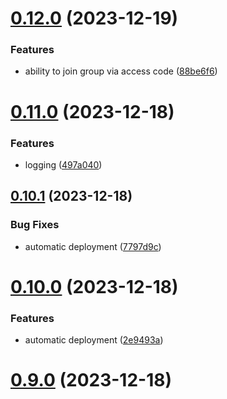 # [0.12.0](https://github.com/Kshitiz1403/Alertly/compare/v0.11.0...v0.12.0) (2023-12-19)


### Features

* ability to join group via access code ([88be6f6](https://github.com/Kshitiz1403/Alertly/commit/88be6f6ad53e65c7886024746dee4cd6f357a14b))



# [0.11.0](https://github.com/Kshitiz1403/Alertly/compare/v0.10.1...v0.11.0) (2023-12-18)


### Features

* logging ([497a040](https://github.com/Kshitiz1403/Alertly/commit/497a040b2909f83185352c1a72bf4dc4e347f932))



## [0.10.1](https://github.com/Kshitiz1403/Alertly/compare/v0.10.0...v0.10.1) (2023-12-18)


### Bug Fixes

* automatic deployment ([7797d9c](https://github.com/Kshitiz1403/Alertly/commit/7797d9c4a9afb324249ee28434ae72e8df877abb))



# [0.10.0](https://github.com/Kshitiz1403/Alertly/compare/v0.9.0...v0.10.0) (2023-12-18)


### Features

* automatic deployment ([2e9493a](https://github.com/Kshitiz1403/Alertly/commit/2e9493a8ac579161b4047719221cd611a24fc0e4))



# [0.9.0](https://github.com/Kshitiz1403/Alertly/compare/v0.8.0...v0.9.0) (2023-12-18)



